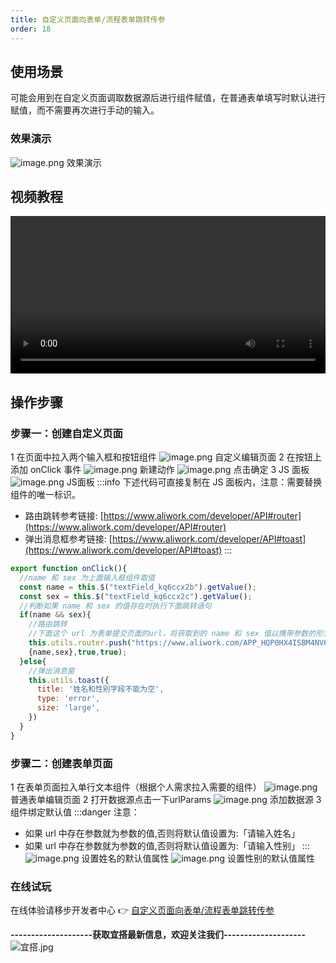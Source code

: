 ```yaml
---
title: 自定义页面向表单/流程表单跳转传参
order: 18
---
```

## 使用场景
可能会用到在自定义页面调取数据源后进行组件赋值，在普通表单填写时默认进行赋值，而不需要再次进行手动的输入。
### 效果演示
![image.png](https://img.alicdn.com/imgextra/i3/O1CN01B9Kcte1UUCpY1ib9X_!!6000000002520-2-tps-1332-619.png)
效果演示
## 视频教程
<video width="100%" controls>
  <source src="https://bizsec-auth.alicdn.com/a9b5b21ee64d2b47/Qe9k4XSEr4zqvIg7131/zi2Y4JGgnHekruWhQgl_315801656671___hd.mp4?auth_key=1647246037-0-0-1e4b0c29b0b3e809d435aab777b3b10d" type="video/mp4"></source>
</video>

## 操作步骤
### 步骤一：创建自定义页面
1 在页面中拉入两个输入框和按钮组件
![image.png](https://img.alicdn.com/imgextra/i2/O1CN01RAD8ee1hHvD5AEIFt_!!6000000004253-2-tps-1074-545.png)
自定义编辑页面
2 在按钮上添加 onClick 事件
![image.png](https://img.alicdn.com/imgextra/i1/O1CN01oRDjDu1Ye3oTFnLyZ_!!6000000003083-2-tps-1114-707.png)
新建动作
![image.png](https://img.alicdn.com/imgextra/i4/O1CN01LsnsSo1miYJqZQidZ_!!6000000004988-2-tps-1025-658.png)
点击确定
3 JS 面板
![image.png](https://img.alicdn.com/imgextra/i1/O1CN01JbdjjU1WvnvZw6D4H_!!6000000002851-2-tps-1908-878.png)
JS面板
:::info
下述代码可直接复制在 JS 面板内，注意：需要替换组件的唯一标识。

- 路由跳转参考链接: [https://www.aliwork.com/developer/API#router](https://www.aliwork.com/developer/API#router)
- 弹出消息框参考链接: [https://www.aliwork.com/developer/API#toast](https://www.aliwork.com/developer/API#toast)
:::
```javascript
export function onClick(){
  //name 和 sex 为上面输入框组件取值
  const name = this.$("textField_kq6ccx2b").getValue();
  const sex = this.$("textField_kq6ccx2c").getValue();
  //判断如果 name 和 sex 的值存在时执行下面跳转语句
  if(name && sex){
    //路由跳转
    //下面这个 url 为表单提交页面的url，将获取到的 name 和 sex 值以携带参数的形式传给表单页面，后面两个参数传true即可。
    this.utils.router.push("https://www.aliwork.com/APP_HQP0HX4ISBM4NV6RZR8T/submission/FORM-4A9667B1JA6RJCIO2XG4X5HBAVIH32CE4C6QKC4",
    {name,sex},true,true);
  }else{
    //弹出消息窗
    this.utils.toast({
      title: '姓名和性别字段不能为空',
      type: 'error',
      size: 'large',
    })
  }
}
```
### 步骤二：创建表单页面
1 在表单页面拉入单行文本组件（根据个人需求拉入需要的组件）
![image.png](https://img.alicdn.com/imgextra/i3/O1CN01d5y4Hf1NBF7Km4160_!!6000000001531-2-tps-1907-888.png)
普通表单编辑页面
2 打开数据源点击一下urlParams
![image.png](https://img.alicdn.com/imgextra/i3/O1CN01TD44dq1ezU2IpytzN_!!6000000003942-2-tps-1882-867.png)
添加数据源
3 组件绑定默认值
:::danger
注意：

- 如果 url 中存在参数就为参数的值,否则将默认值设置为:「请输入姓名」
- 如果 url 中存在参数就为参数的值,否则将默认值设置为:「请输入性别」
:::
![image.png](https://img.alicdn.com/imgextra/i2/O1CN01TCPxyB1HJ8FPlHSSx_!!6000000000736-2-tps-1268-753.png)
设置姓名的默认值属性
![image.png](https://img.alicdn.com/imgextra/i2/O1CN01WnJyIw1HzGgPY2Ncd_!!6000000000828-2-tps-1256-681.png)
设置性别的默认值属性

### 在线试玩
在线体验请移步开发者中心 👉 [自定义页面向表单/流程表单跳转传参](https://www.aliwork.com/developer/link-form)
​

**--------------------获取宜搭最新信息，欢迎关注我们--------------------**
![宜搭.jpg](https://img.alicdn.com/imgextra/i2/O1CN01mltksz1KZ6uaqPxkz_!!6000000001177-0-tps-1800-1012.jpg)
